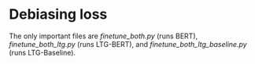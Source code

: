 # Debiasing loss

The only important files are _finetune_both.py_ (runs BERT), _finetune_both_ltg.py_ (runs LTG-BERT), and _finetune_both_ltg_baseline.py_ (runs LTG-Baseline).

